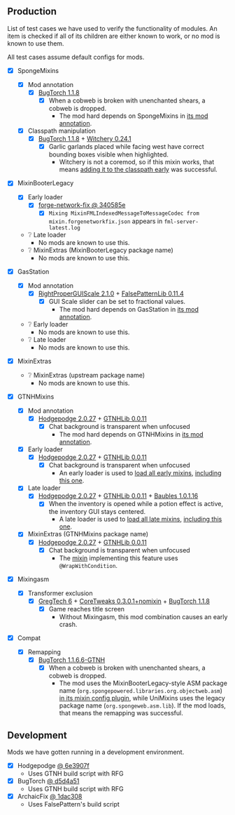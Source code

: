 ## Production

List of test cases we have used to verify the functionality of modules. An item is checked if all of its children are either known to work, or no mod is known to use them.

All test cases assume default configs for mods.

* [x] SpongeMixins
    * [x] Mod annotation
        * [x] [BugTorch 1.1.8](https://github.com/jss2a98aj/BugTorch/releases/download/1.1.8/bugtorch-1.7.10-1.1.8.jar)
            * [x] When a cobweb is broken with unenchanted shears, a cobweb is dropped.
                * The mod hard depends on SpongeMixins in [its mod annotation](https://github.com/jss2a98aj/BugTorch/blob/95480e11c5ea922f4cc2a7540ca944ef4a9aeaec/src/main/java/jss/bugtorch/core/BugTorchCore.java#L22).
    * [x] Classpath manipulation
        * [x] [BugTorch 1.1.8](https://github.com/jss2a98aj/BugTorch/releases/download/1.1.8/bugtorch-1.7.10-1.1.8.jar) + [Witchery 0.24.1](https://www.curseforge.com/minecraft/mc-mods/witchery/files/2234410)
            * [x] Garlic garlands placed while facing west have correct bounding boxes visible when highlighted.
                * Witchery is not a coremod, so if this mixin works, that means [adding it to the classpath early](https://github.com/jss2a98aj/BugTorch/blob/95480e11c5ea922f4cc2a7540ca944ef4a9aeaec/src/main/java/jss/bugtorch/core/BugTorchMixinPlugin.java#L149-L166) was successful.

* [x] MixinBooterLegacy
    * [x] Early loader
        * [x] [forge-network-fix @ 340585e](https://github.com/tox1cozZ/forge-network-fix/tree/340585e66937fc14df0cf9ac22b19f5b1263c4b7)
            * [x] `Mixing MixinFMLIndexedMessageToMessageCodec from mixin.forgenetworkfix.json` appears in `fml-server-latest.log`
    * ❔ Late loader
        * No mods are known to use this.
    * ❔ MixinExtras (MixinBooterLegacy package name)
        * No mods are known to use this.

* [x] GasStation
    * [x] Mod annotation
        * [x] [RightProperGUIScale 2.1.0](https://github.com/basdxz/RightProperGUIScale/releases/download/2.1.0/RightProperGUIScale-mc1.7.10-2.1.0.jar) + [FalsePatternLib 0.11.4](https://github.com/FalsePattern/FalsePatternLib/releases/download/0.11.4/falsepatternlib-mc1.7.10-0.11.4.jar)
            * [x] GUI Scale slider can be set to fractional values.
                * The mod hard depends on GasStation in [its mod annotation](https://github.com/basdxz/RightProperGUIScale/blob/a14814a00f7f360491f72367c40fcb31341abf7e/src/main/java/com/github/basdxz/rightproperguiscale/Tags.java#L17).
    * ❔ Early loader
        * No mods are known to use this.
    * ❔ Late loader
        * No mods are known to use this.

* [x] MixinExtras
    * ❔ MixinExtras (upstream package name)
        * No mods are known to use this.

* [x] GTNHMixins
    * [x] Mod annotation
        * [x] [Hodgepodge 2.0.27](https://github.com/GTNewHorizons/Hodgepodge/releases/download/2.0.27/hodgepodge-1.7.10-2.0.27.jar) + [GTNHLib 0.0.11](https://github.com/GTNewHorizons/GTNHLib/releases/download/0.0.11/gtnhlib-1.7.10-0.0.11.jar)
            * [x] Chat background is transparent when unfocused
                * The mod hard depends on GTNHMixins in [its mod annotation](https://github.com/GTNewHorizons/Hodgepodge/blob/035015166f138ab56c5d5c5acd8d13dad79f95fc/src/main/java/com/mitchej123/hodgepodge/Hodgepodge.java#L21).
    * [x] Early loader
        * [x] [Hodgepodge 2.0.27](https://github.com/GTNewHorizons/Hodgepodge/releases/download/2.0.27/hodgepodge-1.7.10-2.0.27.jar) + [GTNHLib 0.0.11](https://github.com/GTNewHorizons/GTNHLib/releases/download/0.0.11/gtnhlib-1.7.10-0.0.11.jar)
            * [x] Chat background is transparent when unfocused
                * An early loader is used to [load all early mixins](https://github.com/GTNewHorizons/Hodgepodge/blob/035015166f138ab56c5d5c5acd8d13dad79f95fc/src/main/java/com/mitchej123/hodgepodge/core/HodgepodgeCore.java#L35-L50), [including this one](https://github.com/GTNewHorizons/Hodgepodge/blob/2.0.27/src/main/java/com/mitchej123/hodgepodge/mixins/Mixins.java#L98-L103).
    * [x] Late loader
        * [x] [Hodgepodge 2.0.27](https://github.com/GTNewHorizons/Hodgepodge/releases/download/2.0.27/hodgepodge-1.7.10-2.0.27.jar) + [GTNHLib 0.0.11](https://github.com/GTNewHorizons/GTNHLib/releases/download/0.0.11/gtnhlib-1.7.10-0.0.11.jar) + [Baubles 1.0.1.16](https://github.com/GTNewHorizons/Baubles/releases/download/1.0.1.16/Baubles-1.0.1.16.jar)
            * [x] When the inventory is opened while a potion effect is active, the inventory GUI stays centered.
                * A late loader is used to [load all late mixins](https://github.com/GTNewHorizons/Hodgepodge/blob/2.0.27/src/main/java/com/mitchej123/hodgepodge/HodgepodgeLateMixins.java), [including this one](https://github.com/GTNewHorizons/Hodgepodge/blob/2.0.27/src/main/java/com/mitchej123/hodgepodge/mixins/Mixins.java#L489-L494).
    * [x] MixinExtras (GTNHMixins package name)
        * [x] [Hodgepodge 2.0.27](https://github.com/GTNewHorizons/Hodgepodge/releases/download/2.0.27/hodgepodge-1.7.10-2.0.27.jar) + [GTNHLib 0.0.11](https://github.com/GTNewHorizons/GTNHLib/releases/download/0.0.11/gtnhlib-1.7.10-0.0.11.jar)
            * [x] Chat background is transparent when unfocused
                * The [mixin](https://github.com/GTNewHorizons/Hodgepodge/blob/2.0.27/src/main/java/com/mitchej123/hodgepodge/mixins/early/minecraft/MixinGuiNewChat_TransparentChat.java) implementing this feature uses `@WrapWithCondition`.

* [x] Mixingasm
    * [x] Transformer exclusion
        * [x] [GregTech 6](https://gregtech.overminddl1.com/com/gregoriust/gregtech/gregtech_1.7.10/6.14.20/gregtech_1.7.10-6.14.20.jar) + [CoreTweaks 0.3.0.1+nomixin](https://github.com/makamys/CoreTweaks/releases/download/0.3.0.1/CoreTweaks-1.7.10-0.3.0.1+nomixin.jar) + [BugTorch 1.1.8](https://github.com/jss2a98aj/BugTorch/releases/download/1.1.8/bugtorch-1.7.10-1.1.8.jar)
            * [x] Game reaches title screen
                * Without Mixingasm, this mod combination causes an early crash.

* [x] Compat
    * [x] Remapping
        * [x] [BugTorch 1.1.6.6-GTNH](https://github.com/GTNewHorizons/BugTorch/releases/download/1.1.6.6-GTNH/bugtorch-1.7.10-1.1.6.6-GTNH.jar)
            * [x] When a cobweb is broken with unenchanted shears, a cobweb is dropped.
                * The mod uses the MixinBooterLegacy-style ASM package name (`org.spongepowered.libraries.org.objectweb.asm`) [in its mixin config plugin](https://github.com/GTNewHorizons/BugTorch/blob/3e1758a12bd92d6dabab566ed9a1e811528c655f/src/main/java/jss/bugtorch/core/BugTorchMixinPlugin.java#L13), while UniMixins uses the legacy package name (`org.spongeweb.asm.lib`). If the mod loads, that means the remapping was successful.

## Development

Mods we have gotten running in a development environment.

* [x] Hodgepodge [@ 6e3907f](https://github.com/GTNewHorizons/Hodgepodge/tree/6e3907fbc619a217678734448295880bb736a063)   
    * Uses GTNH build script with RFG
* [x] BugTorch [@ d5d4a51](https://github.com/jss2a98aj/BugTorch/tree/d5d4a51fd0414fb35692c83004ee5d9152e1a3fe)
    * Uses GTNH build script with RFG
* [x] ArchaicFix [@ 1dac308](https://github.com/embeddedt/ArchaicFix/tree/1dac308d2d15abf82a409cb5574b901b54a6f38c)
    * Uses FalsePattern's build script
